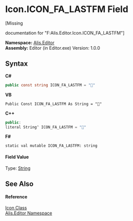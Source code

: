 # Icon.ICON_FA_LASTFM Field
 

\[Missing <summary> documentation for "F:Alis.Editor.Icon.ICON_FA_LASTFM"\]

**Namespace:**&nbsp;<a href="b150ade4-39de-a232-5f06-d3cdc1b2c538">Alis.Editor</a><br />**Assembly:**&nbsp;Editor (in Editor.exe) Version: 1.0.0

## Syntax

**C#**<br />
``` C#
public const string ICON_FA_LASTFM = ""
```

**VB**<br />
``` VB
Public Const ICON_FA_LASTFM As String = ""
```

**C++**<br />
``` C++
public:
literal String^ ICON_FA_LASTFM = ""
```

**F#**<br />
``` F#
static val mutable ICON_FA_LASTFM: string
```


#### Field Value
Type: <a href="https://docs.microsoft.com/dotnet/api/system.string" target="_blank">String</a>

## See Also


#### Reference
<a href="cc0f883c-67f8-f772-c6d7-a60b129f22a7">Icon Class</a><br /><a href="b150ade4-39de-a232-5f06-d3cdc1b2c538">Alis.Editor Namespace</a><br />